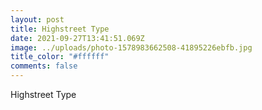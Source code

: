 ```yaml
---
layout: post
title: Highstreet Type
date: 2021-09-27T13:41:51.069Z
image: ../uploads/photo-1578983662508-41895226ebfb.jpg
title_color: "#ffffff"
comments: false
---
```

Highstreet Type